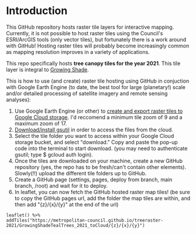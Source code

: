 # Introduction

This GitHub repository hosts raster tile layers for interactive mapping. Currently, it is not possible to host raster tiles using the Council's ESRI/ArcGIS tools (only vector tiles), but fortunately there is a work around with GitHub! Hosting raster tiles will probably become increasingly common as mapping resolution improves in a variety of applications. 

This repo specifically hosts **tree canopy tiles for the year 2021**. This tile layer is integral to [Growing Shade](www.GrowingShade.com). 

This is how to use (and create) raster tile hosting using GitHub in conjuction with Google Earth Engine (to date, the best tool for large (planetary!) scale and/or detailed processing of satellite imagery and remote sensing analyses):
1) Use Google Earth Engine (or other) to [create and export raster tiles to Google Cloud storage](https://developers.google.com/earth-engine/apidocs/export-image-tocloudstorage). I'd reccomend a minimum tile zoom of 9 and a maximum zoom of 17. 
2) [Download/install gsutil](https://cloud.google.com/storage/docs/discover-object-storage-gsutil?_ga=2.130204239.-1967626043.1669658852) in order to access the files from the cloud. 
3) Select the tile folder you want to access within your Google Cloud storage bucket, and select "download." Copy and paste the pop-up code into the terminal to start download. (you may need to authenticate gsutil; type $ gcloud auth login). 
4) Once the tiles are downloaded on your machine, create a new GitHub repository (yes, the repo has to be fresh/can't contain other elements). Slowly(!!) upload the different tile folders up to GitHub. 
5) Create a GitHub page (settings, pages, deploy from branch, main branch, /root) and wait for it to deploy.
6) In leaflet, you can now fetch the GitHub hosted raster map tiles! (be sure to copy the GitHub pages url, add the folder the map tiles are within, and then add "{z}/{x}/{y}" at the end of the url) 
```
leaflet() %>%
addTiles("https://metropolitan-council.github.io/treeraster-2021/GrowingShadeTealTrees_2021_toCloud/{z}/{x}/{y}")
```
